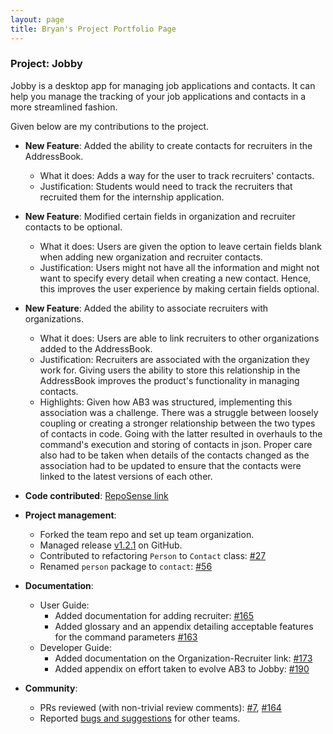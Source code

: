 ```yaml
---
layout: page
title: Bryan's Project Portfolio Page
---
```


<div class="reset-page-break-defaults" markdown="1">

### Project: Jobby

Jobby is a desktop app for managing job applications and contacts. It can help you manage the tracking of your job applications and contacts in a more streamlined fashion.

Given below are my contributions to the project.

* **New Feature**: Added the ability to create contacts for recruiters in the AddressBook.
    * What it does: Adds a way for the user to track recruiters' contacts.
    * Justification: Students would need to track the recruiters that recruited them for the internship application.

* **New Feature**: Modified certain fields in organization and recruiter contacts to be optional.
    * What it does: Users are given the option to leave certain fields blank when adding new organization and recruiter contacts.
    * Justification: Users might not have all the information and might not want to specify every detail when creating a new contact. Hence, this improves the user experience by making certain fields optional.

* **New Feature**: Added the ability to associate recruiters with organizations.
    * What it does: Users are able to link recruiters to other organizations added to the AddressBook.
    * Justification: Recruiters are associated with the organization they work for. Giving users the ability to store this relationship in the AddressBook improves the product's functionality in managing contacts.
    * Highlights: Given how AB3 was structured, implementing this association was a challenge. There was a struggle between loosely coupling or creating a stronger relationship between the two types of contacts in code. Going with the latter resulted in overhauls to the command's execution and storing of contacts in json. Proper care also had to be taken when details of the contacts changed as the association had to be updated to ensure that the contacts were linked to the latest versions of each other.

* **Code contributed**: [RepoSense link](https://nus-cs2103-ay2324s1.github.io/tp-dashboard/?search=AY2324S1-CS2103T-W08-3&sort=groupTitle&sortWithin=title&timeframe=commit&mergegroup=&groupSelect=groupByRepos&breakdown=true&checkedFileTypes=docs~functional-code~test-code~other&since=2023-09-22&tabOpen=true&tabType=authorship&tabAuthor=McNaBry&tabRepo=AY2324S1-CS2103T-W08-3%2Ftp%5Bmaster%5D&authorshipIsMergeGroup=false&authorshipFileTypes=docs~other~functional-code~test-code&authorshipIsBinaryFileTypeChecked=false&authorshipIsIgnoredFilesChecked=false)

* **Project management**:
  * Forked the team repo and set up team organization.
  * Managed release [v1.2.1](https://github.com/AY2324S1-CS2103T-W08-3/tp/releases/tag/v1.2.1) on GitHub.
  * Contributed to refactoring `Person` to `Contact` class: [#27](https://github.com/AY2324S1-CS2103T-W08-3/tp/pull/27)
  * Renamed `person` package to `contact`: [#56](https://github.com/AY2324S1-CS2103T-W08-3/tp/pull/56)

* **Documentation**:
  * User Guide:
    * Added documentation for adding recruiter: [#165](https://github.com/AY2324S1-CS2103T-W08-3/tp/pull/165)
    * Added glossary and an appendix detailing acceptable features for the command parameters [#163](https://github.com/AY2324S1-CS2103T-W08-3/tp/pull/163)
  * Developer Guide:
    * Added documentation on the Organization-Recruiter link: [#173](https://github.com/AY2324S1-CS2103T-W08-3/tp/pull/173)
    * Added appendix on effort taken to evolve AB3 to Jobby: [#190](https://github.com/AY2324S1-CS2103T-W08-3/tp/pull/190)

* **Community**:
  * PRs reviewed (with non-trivial review comments): [#7](https://github.com/AY2324S1-CS2103T-W08-3/tp/pull/7), [#164](https://github.com/AY2324S1-CS2103T-W08-3/tp/pull/164)
  * Reported [bugs and suggestions](https://github.com/McNaBry/ped/issues) for other teams.

</div>
